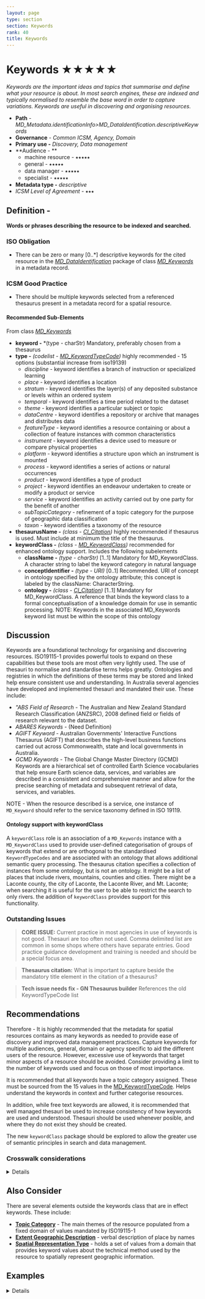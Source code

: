 ```yaml
---
layout: page
type: section
section: Keywords
rank: 40
title: Keywords
---
```

# Keywords ★★★★★
*Keywords are the important ideas and topics that summarise and define what your resource is about. In most search engines, these are indexed and typically normalised to resemble the base word in order to capture variations. Keywords are useful in discovering and organising resources.*

- **Path** - *MD_Metadata.identificationInfo>MD_DataIdentification.descriptiveKeywords*
- **Governance** - *Common ICSM, Agency, Domain*
- **Primary use -** *Discovery, Data management*
- **Audience - **
  - machine resource - ⭑⭑⭑⭑⭑
  - general - ⭑⭑⭑⭑⭑
  - data manager - ⭑⭑⭑⭑⭑
  - specialist - ⭑⭑⭑⭑⭑
- **Metadata type -** *descriptive*
- *ICSM Level of Agreement* - ⭑⭑⭑

## Definition -
**Words or phrases describing the resource to be indexed and searched.**

### ISO Obligation
- There can be zero or many [0..\*] descriptive keywords for the cited resource in the  *[MD_DataIdentification](./class-MD_DataIdentification)* package of class *[MD_Keywords](http://wiki.esipfed.org/index.php/MD_Keywords)* in a metadata record.

### ICSM Good Practice
- There should be multiple keywords selected from a referenced thesaurus present in a metadata record for a spatial resource.

#### Recommended Sub-Elements
From class *[MD_Keywords](http://wiki.esipfed.org/index.php/MD_Keywords)*
* **keyword -** *(type - charStr) Mandatory, preferably chosen from a thesaurus
* **type -** *(codelist - [MD_KeywordTypeCode](http://wiki.esipfed.org/index.php/ISO_19115_and_19115-2_CodeList_Dictionaries#MD_KeywordTypeCode))* highly recommended - 15 options (substantial increase from iso19139)
  - *discipline* - keyword identifies a branch of instruction or specialized learning
  - *place* - keyword identifies a location  
  - *stratum* - keyword identifies the layer(s) of any deposited substance or levels within an ordered system 
  - *temporal* - keyword identifies a time period related to the dataset 
  - *theme* - keyword identifies a particular subject or topic  
  - *dataCentre* - keyword identifies a repository or archive that manages and distributes data  
  - *featureType* - keyword identifies a resource containing or about a collection of feature instances with common characteristics  
  - *instrument* - keyword identifies a device used to measure or compare physical properties  
  - *platform* - keyword identifies a structure upon which an instrument is mounted  
  - *process* - keyword identifies a series of actions or natural occurrences    
  - *product* - keyword identifies a type of product  
  - *project* - keyword identifies an endeavour undertaken to create or modify a product or service  
  - *service* - keyword identifies an activity carried out by one party for the benefit of another 
  - *subTopicCategory* - refinement of a topic category for the purpose of geographic data classification   
  - *taxon* - keyword identifies a taxonomy of the resource 
* **thesaurusName -** *(class - [CI_Citation](./class-CI_Citation))* highly recommended if thesaurus is used. Must include at minimum the title of the thesaurus.
* **keywordClass -** *(class - [MD_KeywordClass](http://wiki.esipfed.org/index.php/MD_KeywordClass))* recommended for enhanced ontology support. Includes the following subelements
  - **className -** *(type - charStr)* [1..1] Mandatory for MD_KeywordClass. A character string to label the keyword category in natural language
  - **conceptIdentifier -** *(type - URI)* [0..1]  Recommended. URI of concept in ontology specified by the ontology attribute; this concept is labeled by the className: CharacterString.
  - **ontology -** *(class - [CI_Citation](./class-CI_Citation))* [1..1] Mandatory for MD_KeywordClass. A reference that binds the keyword class to a formal conceptualisation of a knowledge domain for use in semantic processing. NOTE: Keywords in the associated MD_Keywords keyword list must be within the scope of this ontology


## Discussion
Keywords are a foundational technology for organising and discovering resources. ISO19115-1 provides powerful tools to expand on these capabilities but these tools are most often very lightly used. The use of thesauri to normalise and standardise terms helps greatly. Ontologies and registries in which the definitions of these terms may be stored and linked help ensure consistent use and understanding. In Australia several agencies have developed and implemented thesauri and mandated their use. These include:
* *"ABS Field of Research* - The Australian and New Zealand Standard Research Classification (ANZSRC), 2008 defined field or fields of research relevant to the dataset.
* *ABARES Keywords* - (Need Definition)
* *AGIFT Keyword* - Australian Governments' Interactive Functions Thesaurus (AGIFT) that describes the high-level business functions carried out across Commonwealth, state and local governments in Australia.
* *GCMD Keywords* - The Global Change Master Directory (GCMD) Keywords are a hierarchical set of controlled Earth Science vocabularies that help ensure Earth science data, services, and variables are described in a consistent and comprehensive manner and allow for the precise searching of metadata and subsequent retrieval of data, services, and variables.

NOTE - When the resource described is a service, one instance of `MD_Keyword` should refer to the service taxonomy defined in ISO 19119.

#### Ontology support with keywordClass
A `keywordClass` role is an association of a `MD_Keywords` instance with a `MD_KeywordClass` used to provide user-defined categorisation of groups of keywords that extend or are orthogonal to the standardised `KeywordTypeCodes` and are associated with an ontology that allows additional semantic query processing.
The thesaurus citation specifies a collection of instances from some ontology, but is not an ontology. It might be a list of places that include rivers, mountains, counties and cities. There might be a Laconte county, the city of Laconte, the Laconte River, and Mt. Laconte; when searching it is useful for the user to be able to restrict the search to only rivers. the addition of `keywordClass` provides support for this functionality.

### Outstanding Issues

> **CORE ISSUE:**
Current practice in most agencies in use of keywords is not good.  Thesauri are too often not used. Comma delimited list are common in some shops where others have separate entries. Good practice guidance development and training is needed and should be a special focus area.

> **Thesaurus citation:**
What is important to capture beside the mandatory title element in the citation of a thesaurus?

> **Tech issue needs fix - GN Thesaurus builder**
References the old KeywordTypeCode list

## Recommendations

Therefore - It is highly recommended that the metadata for spatial resources contains as many keywords as needed to provide ease of discovery and improved data management practices. Capture keywords for multiple audiences, general, domain or agency specific to aid the different users of the resource. However, excessive use of keywords that target minor aspects of a resource should be avoided. Consider providing a limit to the number of keywords used and focus on those of most importance.

It is recommended that all keywords have a topic category assigned. These must be sourced from the 15 values in the [MD_KeywordTypeCode](http://wiki.esipfed.org/index.php/ISO_19115_and_19115-2_CodeList_Dictionaries#MD_KeywordTypeCode). Helps understand the keywords in context and further categorise resources.

In addition, while free text keywords are allowed, it is recommended that well managed thesauri be used to increase consistency of how keywords are used and understood.  Thesauri should be used whenever posible, and where they do not exist they should be created. 

The new `keywordClass` package should be explored to allow the greater use of semantic principles in search and data management.


### Crosswalk considerations

<details>

#### ISO19139
MD_KeywordClass was added to allow further categorisation of keywords

#### Dublin core / CKAN / data.gov.au
Mapping not yet discussed.

#### DCAT
ISO 19115 can groups keywords according to type (theme, place, temporal, discipline and stratum), or according to thesaurus; this information is lost in DCAT. DCAT keywords are mapped to ISO 19115 keywords without type or thesaurus.

</details>

## Also Consider
There are several elements outside the keywords class that are in effect keywords. These include:
- **[Topic Category](./TopicCategory)** - The main themes of the resource populated from a fixed domain of values mandated by ISO19115-1
- **[Extent Geographic Description](./ExtentGeographicDescription)** - verbal description of place by names
- **[Spatial Representation Type](./SpatialRepresentationType)** - holds a set of values from a domain that provides keyword values about the technical method used by the resource to spatially represent geographic information.

## Examples

<details>

### XML -
```
<mdb:MD_Metadata>
....
   <mdb:identificationInfo>
      <mri:MD_DataIdentification>
      ....
          <mri:descriptiveKeywords>
            <mri:MD_Keywords>
               <mri:keyword gco:nilReason="missing">
                  <gco:CharacterString/>
               </mri:keyword>
               <mri:type>
                  <mri:MD_KeywordTypeCode codeListValue="theme"
                                          codeList="https://schemas.isotc211.org/19115/resources/Codelist/cat/codelists.xml#MD_KeywordTypeCode"/>
               </mri:type>
            </mri:MD_Keywords>
         </mri:descriptiveKeywords>
         <mri:descriptiveKeywords>
            <mri:MD_Keywords>
               <mri:keyword>
                  <gco:CharacterString>World</gco:CharacterString>
               </mri:keyword>
               <mri:type>
                  <mri:MD_KeywordTypeCode codeListValue="place"
                                          codeList="https://schemas.isotc211.org/19115/resources/Codelist/cat/codelists.xml#MD_KeywordTypeCode"/>
               </mri:type>
            </mri:MD_Keywords>
         </mri:descriptiveKeywords>
         <mri:descriptiveKeywords>
            <mri:MD_Keywords>
               <mri:keyword>
                  <gco:CharacterString>Tasman Sea</gco:CharacterString>
               </mri:keyword>
               <mri:type>
                  <mri:MD_KeywordTypeCode codeList="https://schemas.isotc211.org/19115/resources/Codelist/cat/codelists.xml#MD_KeywordTypeCode"
                                          codeListValue="place"/>
               </mri:type>
               <mri:thesaurusName>
                  <cit:CI_Citation>
                     <cit:title>
                        <gco:CharacterString>Continents, countries, sea regions of the world.</gco:CharacterString>
                     </cit:title>
                     <cit:date>
                        <cit:CI_Date>
                           <cit:date>
                              <gco:Date>2015-07-17</gco:Date>
                           </cit:date>
                           <cit:dateType>
                              <cit:CI_DateTypeCode codeList="https://schemas.isotc211.org/19115/resources/Codelist/cat/codelists.xml#CI_DateTypeCode"
                                                   codeListValue="publication"/>
                           </cit:dateType>
                        </cit:CI_Date>
                     </cit:date>
                     <cit:identifier>
                        <mcc:MD_Identifier>
                           <mcc:code>
                              <gcx:Anchor xlink:href="http://202.49.243.69:8080/geonetwork/srv/eng/thesaurus.download?ref=external.place.regions">geonetwork.thesaurus.external.place.regions</gcx:Anchor>
                           </mcc:code>
                        </mcc:MD_Identifier>
                     </cit:identifier>
                  </cit:CI_Citation>
               </mri:thesaurusName>
            </mri:MD_Keywords>
         </mri:descriptiveKeywords>
      ....
      </mri:MD_DataIdentification>
   </mdb:identificationInfo>
....
</mdb:MD_Metadata>
```

### UML diagrams
Recommended elements highlighted in Yellow
![keywords](../images/KeywordsUML.png)

</details>

